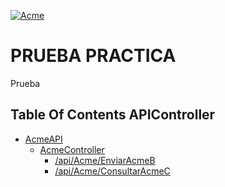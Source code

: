 [![Acme](https://img.shields.io/badge/Acme-v1.0-green)](https://github.com/Juancho0056/Acme)
# PRUEBA PRACTICA

Prueba 
## Table Of Contents APIController
- [AcmeAPI](#acme-api)
  - [AcmeController](#acmecontroller)
	* [/api/Acme/EnviarAcmeB](#Acme-HttPost)
	* [/api/Acme/ConsultarAcmeC](#Acme-HttpGet)
  